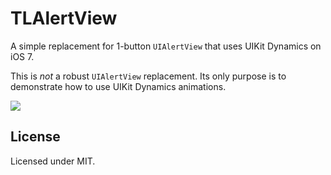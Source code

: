 TLAlertView
===========

A simple replacement for 1-button `UIAlertView` that uses UIKit Dynamics on iOS 7.

This is *not* a robust `UIAlertView` replacement. Its only purpose is to demonstrate how to use UIKit Dynamics animations. 

![](http://static.ashfurrow.com/github/alertView.gif)

License
----------------

Licensed under MIT. 